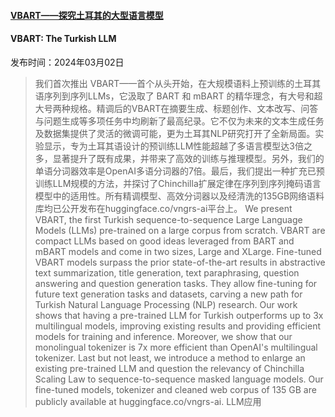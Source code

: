 #### [VBART——探究土耳其的大型语言模型](https://arxiv.org/abs/2403.01308)
#### VBART: The Turkish LLM
发布时间：2024年03月02日
> 我们首次推出 VBART——首个从头开始，在大规模语料上预训练的土耳其语序列到序列LLMs，它汲取了 BART 和 mBART 的精华理念，有大号和超大号两种规格。精调后的VBART在摘要生成、标题创作、文本改写、问答与问题生成等多项任务中均刷新了最高纪录。它不仅为未来的文本生成任务及数据集提供了灵活的微调可能，更为土耳其NLP研究打开了全新局面。实验显示，专为土耳其语设计的预训练LLM性能超越了多语言模型达3倍之多，显著提升了既有成果，并带来了高效的训练与推理模型。另外，我们的单语分词器效率是OpenAI多语分词器的7倍。最后，我们提出一种扩充已预训练LLM规模的方法，并探讨了Chinchilla扩展定律在序列到序列掩码语言模型中的适用性。所有精调模型、高效分词器以及经清洗的135GB网络语料库均已公开发布在huggingface.co/vngrs-ai平台上。
> We present VBART, the first Turkish sequence-to-sequence Large Language Models (LLMs) pre-trained on a large corpus from scratch. VBART are compact LLMs based on good ideas leveraged from BART and mBART models and come in two sizes, Large and XLarge. Fine-tuned VBART models surpass the prior state-of-the-art results in abstractive text summarization, title generation, text paraphrasing, question answering and question generation tasks. They allow fine-tuning for future text generation tasks and datasets, carving a new path for Turkish Natural Language Processing (NLP) research. Our work shows that having a pre-trained LLM for Turkish outperforms up to 3x multilingual models, improving existing results and providing efficient models for training and inference. Moreover, we show that our monolingual tokenizer is 7x more efficient than OpenAI's multilingual tokenizer. Last but not least, we introduce a method to enlarge an existing pre-trained LLM and question the relevancy of Chinchilla Scaling Law to sequence-to-sequence masked language models. Our fine-tuned models, tokenizer and cleaned web corpus of 135 GB are publicly available at huggingface.co/vngrs-ai.
LLM应用